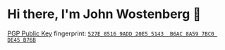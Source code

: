 # Hi there, I'm John Wostenberg 👋

[PGP Public Key](./jwosty-public.gpg) fingerprint: [``527E 8516 9ADD 20E5 5143  B6AC 8A59 7BC0 DE45 B76B``](https://keys.openpgp.org/vks/v1/by-fingerprint/527E85169ADD20E55143B6AC8A597BC0DE45B76B)
